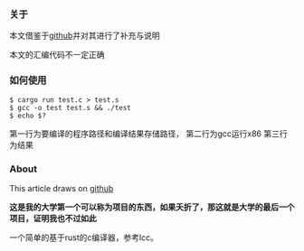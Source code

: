 
### 关于

本文借鉴于[github](https://github.com/shioyama18/rcc)并对其进行了补充与说明

本文的汇编代码不一定正确

### 如何使用

```
$ cargo run test.c > test.s
$ gcc -o test test.s && ./test
$ echo $?
```

第一行为要编译的程序路径和编译结果存储路径，
第二行为gcc运行x86
第三行为结果

### About

This article draws on [github](https://github.com/shioyama18/rcc) 



**这是我的大学第一个可以称为项目的东西，如果夭折了，那这就是大学的最后一个项目，证明我也不过如此**

一个简单的基于rust的c编译器，参考lcc。

